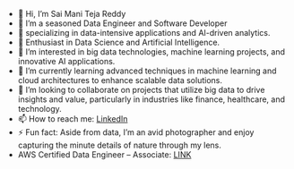 - 👋 Hi, I’m Sai Mani Teja Reddy
- 💼 I’m a seasoned Data Engineer and Software Developer
- 🔭 specializing in data-intensive applications and AI-driven analytics.
- 🌱 Enthusiast in Data Science and Artificial Intelligence.
- 👀 I’m interested in big data technologies, machine learning projects, and innovative AI applications.
- 🌱 I’m currently learning advanced techniques in machine learning and cloud architectures to enhance scalable data solutions.
- 💞️ I’m looking to collaborate on projects that utilize big data to drive insights and value, particularly in industries like finance, healthcare, and technology.
- 📫 How to reach me: [LinkedIn](https://www.linkedin.com/in/contact-sai-mani-teja-reddy)
- ⚡ Fun fact: Aside from data, I’m an avid photographer and enjoy capturing the minute details of nature through my lens.
- AWS Certified Data Engineer – Associate: [LINK](https://www.credly.com/badges/bc948504-393c-41c6-87a5-52867c154992/public_url)
<!---
saimanit/saimanit is a ✨ special ✨ repository because its `README.md` (this file) appears on your GitHub profile.
You can click the Preview link to take a look at your changes.
--->

